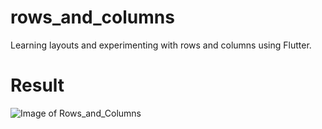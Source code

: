 # rows_and_columns
Learning layouts and experimenting with rows and columns using Flutter.
# Result
![Image of Rows_and_Columns](https://github.com/jlama94/rowsAndColumns/blob/first-branch/rows_and_columns.png)
